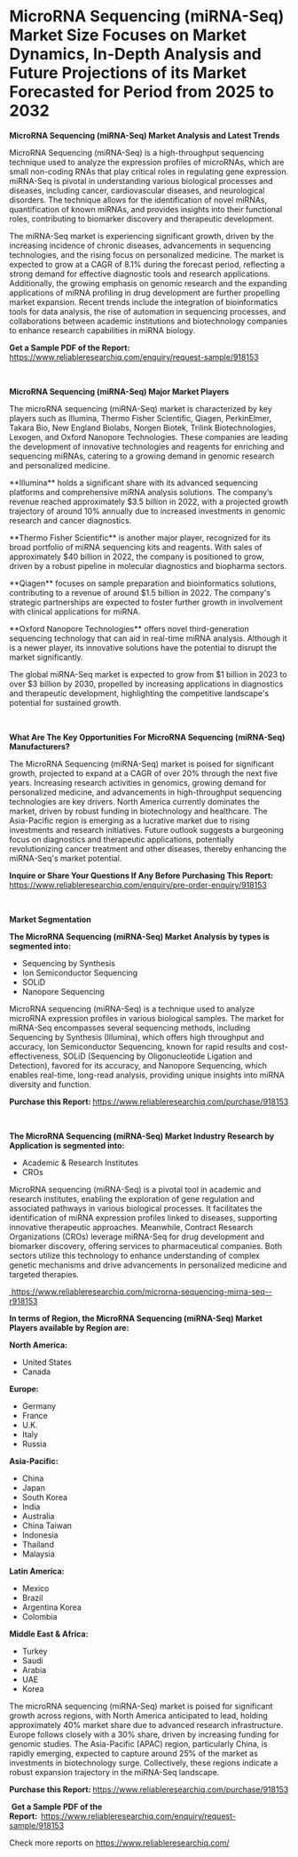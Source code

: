 <p><h1>MicroRNA Sequencing (miRNA-Seq) Market Size Focuses on Market Dynamics, In-Depth Analysis and Future Projections of its Market Forecasted for Period from 2025 to 2032</h1></p><p><strong>MicroRNA Sequencing (miRNA-Seq) Market Analysis and Latest Trends</strong></p>
<p><p>MicroRNA Sequencing (miRNA-Seq) is a high-throughput sequencing technique used to analyze the expression profiles of microRNAs, which are small non-coding RNAs that play critical roles in regulating gene expression. miRNA-Seq is pivotal in understanding various biological processes and diseases, including cancer, cardiovascular diseases, and neurological disorders. The technique allows for the identification of novel miRNAs, quantification of known miRNAs, and provides insights into their functional roles, contributing to biomarker discovery and therapeutic development.</p><p>The miRNA-Seq market is experiencing significant growth, driven by the increasing incidence of chronic diseases, advancements in sequencing technologies, and the rising focus on personalized medicine. The market is expected to grow at a CAGR of 8.1% during the forecast period, reflecting a strong demand for effective diagnostic tools and research applications. Additionally, the growing emphasis on genomic research and the expanding applications of miRNA profiling in drug development are further propelling market expansion. Recent trends include the integration of bioinformatics tools for data analysis, the rise of automation in sequencing processes, and collaborations between academic institutions and biotechnology companies to enhance research capabilities in miRNA biology.</p></p>
<p><strong>Get a Sample PDF of the Report:&nbsp;</strong> <a href="https://www.reliableresearchiq.com/enquiry/request-sample/918153?utm_campaign=1129&utm_medium=2&utm_source=Github&utm_content=ia&utm_term=03032025&utm_id=microrna-sequencing-mirna-seq">https://www.reliableresearchiq.com/enquiry/request-sample/918153</a></p>
<p>&nbsp;</p>
<p><strong>MicroRNA Sequencing (miRNA-Seq) Major Market Players</strong></p>
<p><p>The microRNA sequencing (miRNA-Seq) market is characterized by key players such as Illumina, Thermo Fisher Scientific, Qiagen, PerkinElmer, Takara Bio, New England Biolabs, Norgen Biotek, Trilink Biotechnologies, Lexogen, and Oxford Nanopore Technologies. These companies are leading the development of innovative technologies and reagents for enriching and sequencing miRNAs, catering to a growing demand in genomic research and personalized medicine.</p><p>**Illumina** holds a significant share with its advanced sequencing platforms and comprehensive miRNA analysis solutions. The company’s revenue reached approximately $3.5 billion in 2022, with a projected growth trajectory of around 10% annually due to increased investments in genomic research and cancer diagnostics.</p><p>**Thermo Fisher Scientific** is another major player, recognized for its broad portfolio of miRNA sequencing kits and reagents. With sales of approximately $40 billion in 2022, the company is positioned to grow, driven by a robust pipeline in molecular diagnostics and biopharma sectors.</p><p>**Qiagen** focuses on sample preparation and bioinformatics solutions, contributing to a revenue of around $1.5 billion in 2022. The company's strategic partnerships are expected to foster further growth in involvement with clinical applications for miRNA.</p><p>**Oxford Nanopore Technologies** offers novel third-generation sequencing technology that can aid in real-time miRNA analysis. Although it is a newer player, its innovative solutions have the potential to disrupt the market significantly.</p><p>The global miRNA-Seq market is expected to grow from $1 billion in 2023 to over $3 billion by 2030, propelled by increasing applications in diagnostics and therapeutic development, highlighting the competitive landscape's potential for sustained growth.</p></p>
<p>&nbsp;</p>
<p><strong>What Are The Key Opportunities For MicroRNA Sequencing (miRNA-Seq) Manufacturers?</strong></p>
<p><p>The MicroRNA Sequencing (miRNA-Seq) market is poised for significant growth, projected to expand at a CAGR of over 20% through the next five years. Increasing research activities in genomics, growing demand for personalized medicine, and advancements in high-throughput sequencing technologies are key drivers. North America currently dominates the market, driven by robust funding in biotechnology and healthcare. The Asia-Pacific region is emerging as a lucrative market due to rising investments and research initiatives. Future outlook suggests a burgeoning focus on diagnostics and therapeutic applications, potentially revolutionizing cancer treatment and other diseases, thereby enhancing the miRNA-Seq's market potential.</p></p>
<p><strong>Inquire or Share Your Questions If Any Before Purchasing This Report:</strong> <a href="https://www.reliableresearchiq.com/enquiry/pre-order-enquiry/918153?utm_campaign=1129&utm_medium=2&utm_source=Github&utm_content=ia&utm_term=03032025&utm_id=microrna-sequencing-mirna-seq">https://www.reliableresearchiq.com/enquiry/pre-order-enquiry/918153</a></p>
<p>&nbsp;</p>
<p><strong>Market Segmentation</strong></p>
<p><strong>The MicroRNA Sequencing (miRNA-Seq) Market Analysis by types is segmented into:</strong></p>
<p><ul><li>Sequencing by Synthesis</li><li>Ion Semiconductor Sequencing</li><li>SOLiD</li><li>Nanopore Sequencing</li></ul></p>
<p><p>MicroRNA sequencing (miRNA-Seq) is a technique used to analyze microRNA expression profiles in various biological samples. The market for miRNA-Seq encompasses several sequencing methods, including Sequencing by Synthesis (Illumina), which offers high throughput and accuracy, Ion Semiconductor Sequencing, known for rapid results and cost-effectiveness, SOLiD (Sequencing by Oligonucleotide Ligation and Detection), favored for its accuracy, and Nanopore Sequencing, which enables real-time, long-read analysis, providing unique insights into miRNA diversity and function.</p></p>
<p><strong>Purchase this Report:&nbsp;</strong><a href="https://www.reliableresearchiq.com/purchase/918153?utm_campaign=1129&utm_medium=2&utm_source=Github&utm_content=ia&utm_term=03032025&utm_id=microrna-sequencing-mirna-seq">https://www.reliableresearchiq.com/purchase/918153</a></p>
<p>&nbsp;</p>
<p><strong>The MicroRNA Sequencing (miRNA-Seq) Market Industry Research by Application is segmented into:</strong></p>
<p><ul><li>Academic & Research Institutes</li><li>CROs</li></ul></p>
<p><p>MicroRNA sequencing (miRNA-Seq) is a pivotal tool in academic and research institutes, enabling the exploration of gene regulation and associated pathways in various biological processes. It facilitates the identification of miRNA expression profiles linked to diseases, supporting innovative therapeutic approaches. Meanwhile, Contract Research Organizations (CROs) leverage miRNA-Seq for drug development and biomarker discovery, offering services to pharmaceutical companies. Both sectors utilize this technology to enhance understanding of complex genetic mechanisms and drive advancements in personalized medicine and targeted therapies.</p></p>
<p><a href="https://www.reliableresearchiq.com/microrna-sequencing-mirna-seq--r918153?utm_campaign=1129&utm_medium=2&utm_source=Github&utm_content=ia&utm_term=03032025&utm_id=microrna-sequencing-mirna-seq">&nbsp;https://www.reliableresearchiq.com/microrna-sequencing-mirna-seq--r918153</a></p>
<p><strong>In terms of Region, the MicroRNA Sequencing (miRNA-Seq) Market Players available by Region are:</strong></p>
<p>
    <p> <strong> North America: </strong>
        <ul>
            <li>United States</li>
            <li>Canada</li>
        </ul>
        </p> 
    <p> <strong> Europe: </strong>
        <ul>
            <li>Germany</li>
            <li>France</li>
            <li>U.K.</li>
            <li>Italy</li>
            <li>Russia</li>
        </ul>
        </p> 
    <p> <strong> Asia-Pacific: </strong>
        <ul>
            <li>China</li>
            <li>Japan</li>
            <li>South Korea</li>
            <li>India</li>
            <li>Australia</li>
            <li>China Taiwan</li>
            <li>Indonesia</li>
            <li>Thailand</li>
            <li>Malaysia</li>
        </ul>
        </p> 
    <p> <strong> Latin America: </strong>
        <ul>
            <li>Mexico</li>
            <li>Brazil</li>
            <li>Argentina Korea</li>
            <li>Colombia</li>
        </ul>
        </p> 
    <p> <strong> Middle East & Africa: </strong>
        <ul>
            <li>Turkey</li>
            <li>Saudi</li>
            <li>Arabia</li>
            <li>UAE</li>
            <li>Korea</li>
        </ul>
    </p>
    </p>
<p><p>The microRNA sequencing (miRNA-Seq) market is poised for significant growth across regions, with North America anticipated to lead, holding approximately 40% market share due to advanced research infrastructure. Europe follows closely with a 30% share, driven by increasing funding for genomic studies. The Asia-Pacific (APAC) region, particularly China, is rapidly emerging, expected to capture around 25% of the market as investments in biotechnology surge. Collectively, these regions indicate a robust expansion trajectory in the miRNA-Seq landscape.</p></p>
<p><strong>Purchase this Report: </strong><a href="https://www.reliableresearchiq.com/purchase/918153?utm_campaign=1129&utm_medium=2&utm_source=Github&utm_content=ia&utm_term=03032025&utm_id=microrna-sequencing-mirna-seq">https://www.reliableresearchiq.com/purchase/918153</a></p>
<p>&nbsp;<strong>Get a Sample PDF of the Report:&nbsp;&nbsp;</strong><a href="https://www.reliableresearchiq.com/enquiry/request-sample/918153?utm_campaign=1129&utm_medium=2&utm_source=Github&utm_content=ia&utm_term=03032025&utm_id=microrna-sequencing-mirna-seq">https://www.reliableresearchiq.com/enquiry/request-sample/918153</a></p>
<p><strong></strong></p>
<p>Check more reports on <a href="https://www.reliableresearchiq.com/?utm_campaign=1129&utm_medium=2&utm_source=Github&utm_content=ia&utm_term=03032025&utm_id=microrna-sequencing-mirna-seq">https://www.reliableresearchiq.com/</a></p>